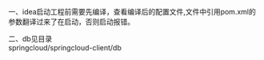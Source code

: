 一、idea启动工程前需要先编译，查看编译后的配置文件,文件中引用pom.xml的参数翻译过来了在启动，否则启动报错。

二、db见目录  
    springcloud/springcloud-client/db

